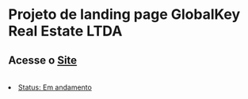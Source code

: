 <h1> Projeto de landing page GlobalKey Real Estate LTDA </h1 <br>
<h2>Acesse o <a href='https://68b503aa7223a637d329e72c--globalkey.netlify.app/'/a>Site</h2> <br>
<li>Status: Em andamento</li>

